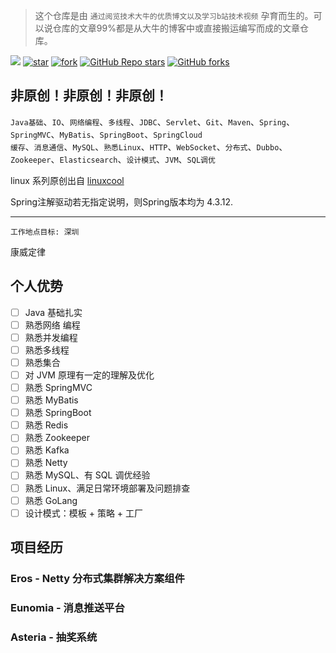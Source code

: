 > 这个仓库是由 `通过阅览技术大牛的优质博文以及学习b站技术视频` 孕育而生的。可以说仓库的文章99%都是从大牛的博客中或直接搬运编写而成的文章仓库。

[![](https://img.shields.io/badge/Author-yuanwu-orange.svg)](https://gitee.com/yuanwu233/CrazyNote) 
[![star](https://gitee.com/yuanwu233/CrazyNote/badge/star.svg?theme=dark)](https://gitee.com/yuanwu233/CrazyNote)
[![fork](https://gitee.com/yuanwu233/CrazyNote/badge/fork.svg?theme=dark)](https://gitee.com/yuanwu233/CrazyNote)
[![GitHub Repo stars](https://img.shields.io/github/stars/Doing-code/Java-Two-years-of-work-experience?logo=github)](https://github.com/Doing-code/Java-Two-years-of-work-experience)
[![GitHub forks](https://img.shields.io/github/forks/Doing-code/Java-Two-years-of-work-experience?logo=github)](https://github.com/Doing-code/Java-Two-years-of-work-experience)

## 非原创！非原创！非原创！

`Java基础`、`IO`、`网络编程`、`多线程`、`JDBC`、`Servlet`、`Git`、`Maven`、`Spring`、`SpringMVC`、`MyBatis`、`SpringBoot`、`SpringCloud` <br/>
`缓存`、`消息通信`、`MySQL`、`熟悉Linux`、`HTTP`、`WebSocket`、`分布式`、`Dubbo`、`Zookeeper`、`Elasticsearch`、`设计模式`、`JVM`、`SQL调优`

linux 系列原创出自 [linuxcool](https://www.linuxcool.com/)

Spring注解驱动若无指定说明，则Spring版本均为 4.3.12.

--------------------------------------------------------
`工作地点目标: 深圳`

康威定律

## 个人优势
- [ ] Java 基础扎实
- [ ] 熟悉网络 编程
- [ ] 熟悉并发编程
- [ ] 熟悉多线程
- [ ] 熟悉集合
- [ ] 对 JVM 原理有一定的理解及优化
- [ ] 熟悉 SpringMVC
- [ ] 熟悉 MyBatis
- [ ] 熟悉 SpringBoot
- [ ] 熟悉 Redis
- [ ] 熟悉 Zookeeper
- [ ] 熟悉 Kafka
- [ ] 熟悉 Netty
- [ ] 熟悉 MySQL、有 SQL 调优经验
- [ ] 熟悉 Linux、满足日常环境部署及问题排查
- [ ] 熟悉 GoLang
- [ ] 设计模式：模板 + 策略 + 工厂

## 项目经历
### Eros - Netty 分布式集群解决方案组件

### Eunomia - 消息推送平台

### Asteria - 抽奖系统
